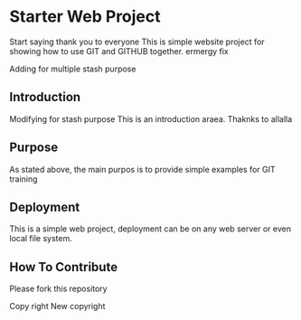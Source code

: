 # Starter Web Project 
Start saying thank you to everyone
This is simple website project for showing how to use GIT and GITHUB together.
ermergy fix

Adding for multiple stash purpose

## Introduction
Modifying for stash purpose
This is an introduction araea.
Thaknks to allalla 

## Purpose
As stated above, the main purpos is to provide simple examples for GIT training

##  Deployment
This is a simple web project, deployment can be on any web server or even local file system.

## How To Contribute
Please fork this repository

Copy right
New copyright

